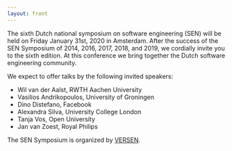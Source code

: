 ```yaml
---
layout: front
---
```


<p class="lead"> 

The sixth Dutch national symposium on software engineering (SEN) will
be held on Friday January 31st, 2020 in Amsterdam. After the success of the
SEN Symposium of 2014, 2016, 2017, 2018, and 2019, we cordially invite
you to the sixth edition. At this conference we bring together the
Dutch software engineering community.

We expect to offer talks by the following invited speakers:

<ul>
<li> Wil van der Aalst, RWTH Aachen University </li>
<li> Vasilios Andrikopoulos, University of Groningen </li>
<li> Dino Distefano, Facebook </li>
<li> Alexandra Silva, University College London </li>
<li> Tanja Vos, Open University </li>
<li> Jan van Zoest, Royal Philips </li>
</ul>
The SEN Symposium is organized by <a href="http://www.versen.nl/">VERSEN</a>.


<!--<a href="./posters/index.html">submit a poster/presentation</a> and <a href="./registration/index.html">register for free participation.</a> -->
</p>
